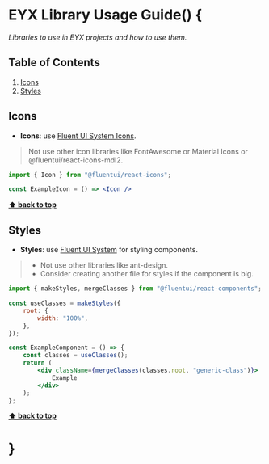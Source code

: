 # EYX Library Usage Guide() {

*Libraries to use in EYX projects and how to use them.*

## Table of Contents

1. [Icons](#icons)
2. [Styles](#styles)

## Icons

<a name="icons"></a>
- **Icons**: use [Fluent UI System Icons](https://react.fluentui.dev/?path=/docs/icons-catalog--docs).
> Not use other icon libraries like FontAwesome or Material Icons or @fluentui/react-icons-mdl2.

```jsx
import { Icon } from "@fluentui/react-icons";

const ExampleIcon = () => <Icon />
```

**[⬆ back to top](#table-of-contents)**

## Styles

<a name="styles"></a>
- **Styles**: use [Fluent UI System](https://react.fluentui.dev/) for styling components.
> - Not use other libraries like ant-design.
> - Consider creating another file for styles if the component is big.

```jsx
import { makeStyles, mergeClasses } from "@fluentui/react-components";

const useClasses = makeStyles({
    root: {
        width: "100%",
    },
});

const ExampleComponent = () => {
    const classes = useClasses();
    return (
        <div className={mergeClasses(classes.root, "generic-class")}>
            Example
        </div>
    );
};
```

**[⬆ back to top](#table-of-contents)**

# }
